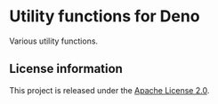 Utility functions for Deno
==========================

Various utility functions.

License information
-------------------

This project is released under the [Apache License 2.0](http://www.apache.org/licenses/LICENSE-2.0).